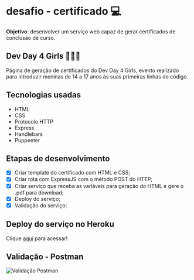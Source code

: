 # desafio - certificado 💻

**Objetivo**: desenvolver um serviço web capaz de gerar certificados de conclusão de curso.

## **Dev Day 4 Girls** 👩🏻‍💻
Página de geração de certificados do Dev Day 4 Girls, evento realizado para introduzir meninas de 14 a 17 anos às suas primeiras linhas de código. 

## **Tecnologias usadas**
* HTML
* CSS
* Protocolo HTTP
* Express
* Handlebars
* Puppeeter

## **Etapas de desenvolvimento**
- [x] Criar template do certificado com HTML e CSS;
- [x] Criar rota com ExpressJS com o método POST do HTTP;
- [x] Criar serviço que receba as variáveis para geração do HTML e gere o .pdf para download;
- [x] Deploy do serviço;
- [x] Validação do serviço;

## **Deploy do serviço no Heroku**
Clique [aqui](https://glacial-sierra-23516.herokuapp.com/certificado) para acessar!

## **Validação - Postman**

<img src="https://i.ibb.co/XSKp8Rv/Captura-de-Tela-2020-11-22-a-s-16-55-33.png" alt="Validação Postman" border="0">
